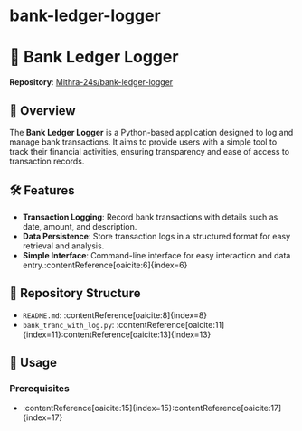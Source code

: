 # bank-ledger-logger
# 🏦 Bank Ledger Logger

**Repository**: [Mithra-24s/bank-ledger-logger](https://github.com/Mithra-24s/bank-ledger-logger)

## 📌 Overview

The **Bank Ledger Logger** is a Python-based application designed to log and manage bank transactions. It aims to provide users with a simple tool to track their financial activities, ensuring transparency and ease of access to transaction records.

## 🛠️ Features

- **Transaction Logging**: Record bank transactions with details such as date, amount, and description.
- **Data Persistence**: Store transaction logs in a structured format for easy retrieval and analysis.
- **Simple Interface**: Command-line interface for easy interaction and data entry.:contentReference[oaicite:6]{index=6}

## 📂 Repository Structure

- `README.md`: :contentReference[oaicite:8]{index=8}
- `bank_tranc_with_log.py`: :contentReference[oaicite:11]{index=11}:contentReference[oaicite:13]{index=13}

## 🚀 Usage

### Prerequisites

- :contentReference[oaicite:15]{index=15}:contentReference[oaicite:17]{index=17}


